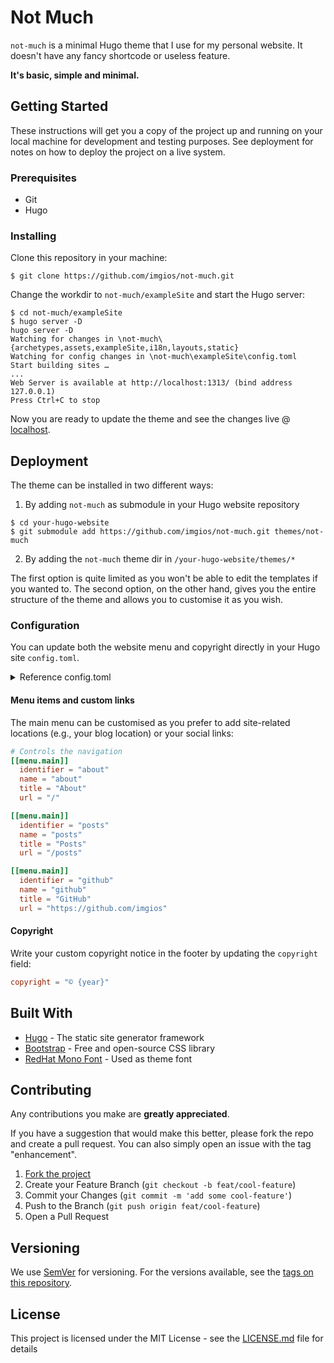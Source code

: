 # Not Much

`not-much` is a minimal Hugo theme that I use for my personal website. It doesn't have any fancy shortcode or useless feature.

**It's basic, simple and minimal.**

## Getting Started

These instructions will get you a copy of the project up and running on your local machine for development and testing purposes. See deployment for notes on how to deploy the project on a live system.

### Prerequisites

- Git
- Hugo

### Installing

Clone this repository in your machine:

```shell
$ git clone https://github.com/imgios/not-much.git
```

Change the workdir to `not-much/exampleSite` and start the Hugo server:

```shell
$ cd not-much/exampleSite
$ hugo server -D
hugo server -D
Watching for changes in \not-much\{archetypes,assets,exampleSite,i18n,layouts,static}
Watching for config changes in \not-much\exampleSite\config.toml
Start building sites …
...
Web Server is available at http://localhost:1313/ (bind address 127.0.0.1)
Press Ctrl+C to stop
```

Now you are ready to update the theme and see the changes live @ [localhost](http://localhost:1313/).

## Deployment

The theme can be installed in two different ways:

1. By adding `not-much` as submodule in your Hugo website repository

```shell
$ cd your-hugo-website
$ git submodule add https://github.com/imgios/not-much.git themes/not-much
```

2. By adding the `not-much` theme dir in `/your-hugo-website/themes/*`

The first option is quite limited as you won't be able to edit the templates if you wanted to. The second option, on the other hand, gives you the entire structure of the theme and allows you to customise it as you wish.

### Configuration

You can update both the website menu and copyright directly in your Hugo site `config.toml`.

<details>
    <summary>Reference config.toml</summary>

```toml
# Override these settings with your own
languageCode = "en-us"
baseURL = "https://imgios.github.io/thoughts/"
title = "Giosuè Sulipano"
copyright = "© {year}"

themesDir = "../"
theme = "not-much" 

[markup]
  [markup.highlight]
    style = 'dracula'

# Controls the navigation
[[menu.main]]
  identifier = "about"
  name = "about"
  title = "About"
  url = "/"

[[menu.main]]
  identifier = "posts"
  name = "posts"
  title = "Posts"
  url = "/posts"
```

</details>

#### Menu items and custom links

The main menu can be customised as you prefer to add site-related locations (e.g., your blog location) or your social links:

```toml
# Controls the navigation
[[menu.main]]
  identifier = "about"
  name = "about"
  title = "About"
  url = "/"

[[menu.main]]
  identifier = "posts"
  name = "posts"
  title = "Posts"
  url = "/posts"

[[menu.main]]
  identifier = "github"
  name = "github"
  title = "GitHub"
  url = "https://github.com/imgios"
```

#### Copyright

Write your custom copyright notice in the footer by updating the `copyright` field:

```toml
copyright = "© {year}"
```

## Built With

* [Hugo](http://www.dropwizard.io/1.0.2/docs/) - The static site generator framework
* [Bootstrap](https://maven.apache.org/) - Free and open-source CSS library
* [RedHat Mono Font](https://fonts.googleapis.com/css2?family=Red+Hat+Mono:wght@300&display=swap) - Used as theme font

## Contributing

<!-- Please read [CONTRIBUTING.md](CONTRIBUTING.md) for details on our code of conduct, and the process for submitting pull requests to us. -->
Any contributions you make are **greatly appreciated**.

If you have a suggestion that would make this better, please fork the repo and create a pull request. You can also simply open an issue with the tag "enhancement".

1. [Fork the project](https://github.com/imgios/not-much/fork)
2. Create your Feature Branch (`git checkout -b feat/cool-feature`)
3. Commit your Changes (`git commit -m 'add some cool-feature'`)
4. Push to the Branch (`git push origin feat/cool-feature`)
5. Open a Pull Request

## Versioning

We use [SemVer](http://semver.org/) for versioning. For the versions available, see the [tags on this repository](https://github.com/imgios/not-much/tags). 

## License

This project is licensed under the MIT License - see the [LICENSE.md](LICENSE.md) file for details